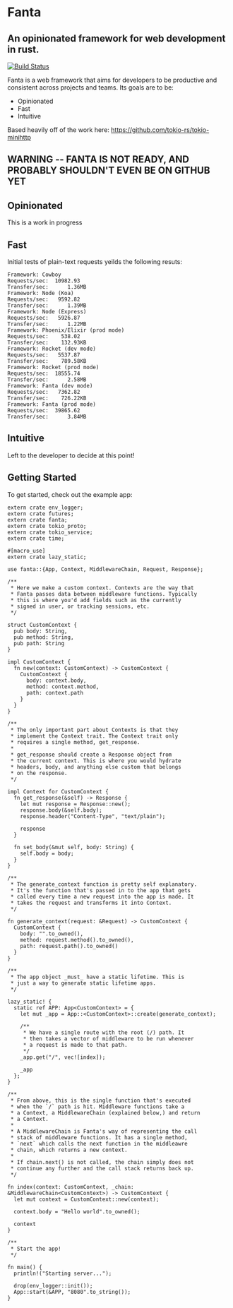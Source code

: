 # Fanta
## An opinionated framework for web development in rust.

[![Build Status](https://travis-ci.org/trezm/Fanta.svg?branch=master)](https://travis-ci.org/trezm/Fanta)

Fanta is a web framework that aims for developers to be productive and consistent across projects and teams. Its goals are to be:
- Opinionated
- Fast
- Intuitive

Based heavily off of the work here: https://github.com/tokio-rs/tokio-minihttp

## WARNING -- FANTA IS NOT READY, AND PROBABLY SHOULDN'T EVEN BE ON GITHUB YET

## Opinionated

This is a work in progress

## Fast

Initial tests of plain-text requests yeilds the following resuts:

```
Framework: Cowboy
Requests/sec:  10982.93
Transfer/sec:      1.36MB
Framework: Node (Koa)
Requests/sec:   9592.82
Transfer/sec:      1.39MB
Framework: Node (Express)
Requests/sec:   5926.87
Transfer/sec:      1.22MB
Framework: Phoenix/Elixir (prod mode)
Requests/sec:    538.02
Transfer/sec:    132.93KB
Framework: Rocket (dev mode)
Requests/sec:   5537.87
Transfer/sec:    789.58KB
Framework: Rocket (prod mode)
Requests/sec:  18555.74
Transfer/sec:      2.58MB
Framework: Fanta (dev mode)
Requests/sec:   7362.82
Transfer/sec:    726.22KB
Framework: Fanta (prod mode)
Requests/sec:  39865.62
Transfer/sec:      3.84MB
```

## Intuitive

Left to the developer to decide at this point!

## Getting Started

To get started, check out the example app:

```
extern crate env_logger;
extern crate futures;
extern crate fanta;
extern crate tokio_proto;
extern crate tokio_service;
extern crate time;

#[macro_use]
extern crate lazy_static;

use fanta::{App, Context, MiddlewareChain, Request, Response};

/**
 * Here we make a custom context. Contexts are the way that
 * Fanta passes data between middleware functions. Typically
 * this is where you'd add fields such as the currently
 * signed in user, or tracking sessions, etc.
 */

struct CustomContext {
  pub body: String,
  pub method: String,
  pub path: String
}

impl CustomContext {
  fn new(context: CustomContext) -> CustomContext {
    CustomContext {
      body: context.body,
      method: context.method,
      path: context.path
    }
  }
}

/**
 * The only important part about Contexts is that they
 * implement the Context trait. The Context trait only
 * requires a single method, get_response.
 *
 * get_response should create a Response object from
 * the current context. This is where you would hydrate
 * headers, body, and anything else custom that belongs
 * on the response.
 */

impl Context for CustomContext {
  fn get_response(&self) -> Response {
    let mut response = Response::new();
    response.body(&self.body);
    response.header("Content-Type", "text/plain");

    response
  }

  fn set_body(&mut self, body: String) {
    self.body = body;
  }
}

/**
 * The generate_context function is pretty self explanatory.
 * It's the function that's passed in to the app that gets
 * called every time a new request into the app is made. It
 * takes the request and transforms it into Context.
 */

fn generate_context(request: &Request) -> CustomContext {
  CustomContext {
    body: "".to_owned(),
    method: request.method().to_owned(),
    path: request.path().to_owned()
  }
}

/**
 * The app object _must_ have a static lifetime. This is
 * just a way to generate static lifetime apps.
 */

lazy_static! {
  static ref APP: App<CustomContext> = {
    let mut _app = App::<CustomContext>::create(generate_context);

    /**
     * We have a single route with the root (/) path. It
     * then takes a vector of middleware to be run whenever
     * a request is made to that path.
     */
    _app.get("/", vec![index]);

    _app
  };
}

/**
 * From above, this is the single function that's executed
 * when the `/` path is hit. Middleware functions take a
 * a Context, a MiddlewareChain (explained below,) and return
 * a Context.
 *
 * A MiddlewareChain is Fanta's way of representing the call
 * stack of middleware functions. It has a single method,
 * `next` which calls the next function in the middleawre
 * chain, which returns a new context.
 *
 * If chain.next() is not called, the chain simply does not
 * continue any further and the call stack returns back up.
 */

fn index(context: CustomContext, _chain: &MiddlewareChain<CustomContext>) -> CustomContext {
  let mut context = CustomContext::new(context);

  context.body = "Hello world".to_owned();

  context
}

/**
 * Start the app!
 */

fn main() {
  println!("Starting server...");

  drop(env_logger::init());
  App::start(&APP, "8080".to_string());
}
```
